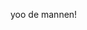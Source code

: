 <!DOCTYPE html>
<html>
    <head>
        <!-- head definitions go here -->
    </head>
    <body>
        <p> yoo de mannen!</p>
    </body>
</html>
